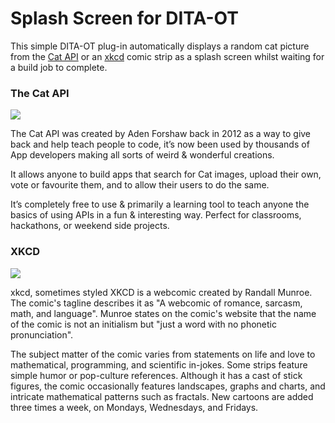 <h1>Splash Screen for DITA-OT</h1>

This simple DITA-OT plug-in automatically displays a random cat picture from the [Cat API](http://thecatapi.com/) or an
[xkcd](https://xkcd.com/) comic strip as a splash screen whilst waiting for a build job to complete.

### The Cat API

![](http://thecatapi.com/api/images/get?format=src&type=gif)

The Cat API was created by Aden Forshaw back in 2012 as a way to give back and help teach people to code, it’s now been
used by thousands of App developers making all sorts of weird & wonderful creations.

It allows anyone to build apps that search for Cat images, upload their own, vote or favourite them, and to allow their
users to do the same.

It’s completely free to use & primarily a learning tool to teach anyone the basics of using APIs in a fun & interesting
way. Perfect for classrooms, hackathons, or weekend side projects.

### XKCD

![](https://imgs.xkcd.com/comics/compiling.png)

xkcd, sometimes styled XKCD is a webcomic created by Randall Munroe. The comic's tagline describes it as "A webcomic of
romance, sarcasm, math, and language". Munroe states on the comic's website that the name of the comic is not an
initialism but "just a word with no phonetic pronunciation".

The subject matter of the comic varies from statements on life and love to mathematical, programming, and scientific
in-jokes. Some strips feature simple humor or pop-culture references. Although it has a cast of stick figures, the comic
occasionally features landscapes, graphs and charts, and intricate mathematical patterns such as fractals. New cartoons
are added three times a week, on Mondays, Wednesdays, and Fridays.
